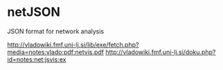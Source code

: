 # netJSON
JSON format for network analysis

http://vladowiki.fmf.uni-lj.si/lib/exe/fetch.php?media=notes:vlado:pdf:netvis.pdf
http://vladowiki.fmf.uni-lj.si/doku.php?id=notes:net:jsvis:ex
